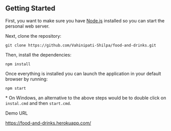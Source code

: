 ## Getting Started

First, you want to make sure you have [Node.js](http://nodejs.org) installed so you can start the personal web server. 

Next, clone the repository:

    git clone https://github.com/Vahinipati-Shilpa/food-and-drinks.git

Then, install the dependencies:

    npm install

Once everything is installed you can launch the application in your default browser by running:

    npm start

\* On Windows, an alternative to the above steps would be to double click on `instal.cmd` and then `start.cmd`.

Demo URL

https://food-and-drinks.herokuapp.com/
